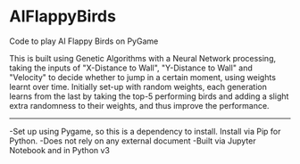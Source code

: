 # AIFlappyBirds

Code to play AI Flappy Birds on PyGame

This is built using Genetic Algorithms with a Neural Network processing, taking the inputs of "X-Distance to Wall", "Y-Distance to Wall" and "Velocity" to decide whether to jump in a certain moment, using weights learnt over time. Initially set-up with random weights, each generation learns from the last by taking the top-5 performing birds and adding a slight extra randomness to their weights, and thus improve the performance.  

----------------------------------------

-Set up using Pygame, so this is a dependency to install. Install via Pip for Python.
-Does not rely on any external document
-Built via Jupyter Notebook and in Python v3



